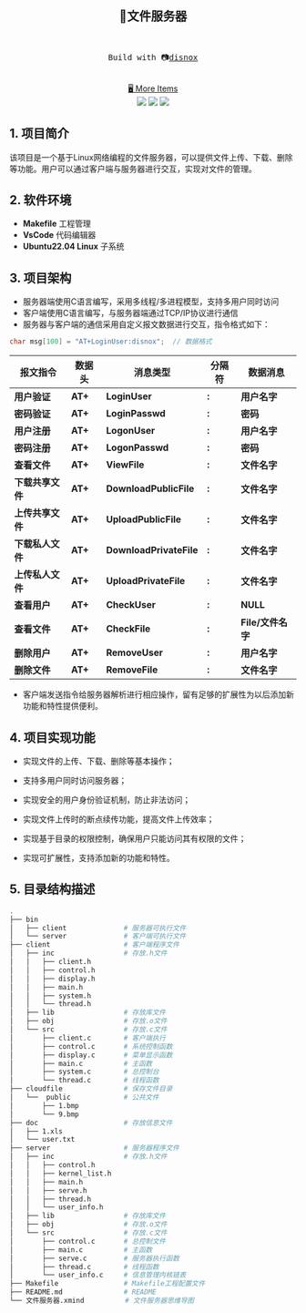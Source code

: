 <h2 align="center">
📂文件服务器
</h2><br>
<pre align="center">
 Build with 📷<a href="https://disnox.top">disnox</a> 
</pre>



<p align="center">
<br>
<a href="https://www.disnox.top/project">🖥 More Items</a>
<br>
<a href=" " rel="nofollow"><img src="https://img.shields.io/badge/-%F0%9F%92%BBLinux-blue"></a>
<a href=" " rel="nofollow"><img src="https://img.shields.io/badge/-%F0%9F%91%A8%E2%80%8D%F0%9F%92%BBC%2FC%2B%2B-blue"></a>
<a href=" " rel="nofollow"><img src="https://img.shields.io/badge/-%F0%9F%93%9Aproject-blue"></a>
</p>


## 1. 项目简介

该项目是一个基于Linux网络编程的文件服务器，可以提供文件上传、下载、删除等功能。用户可以通过客户端与服务器进行交互，实现对文件的管理。

## 2. 软件环境

+ **Makefile** 工程管理
+ **VsCode** 代码编辑器
+ **Ubuntu22.04 Linux** 子系统

## 3. 项目架构

+ 服务器端使用C语言编写，采用多线程/多进程模型，支持多用户同时访问
+ 客户端使用C语言编写，与服务器端通过TCP/IP协议进行通信
+ 服务器与客户端的通信采用自定义报文数据进行交互，指令格式如下：

```C
char msg[100] = "AT+LoginUser:disnox";	// 数据格式
```

| 报文指令         | 数据头  | 消息类型                | 分隔符 | 数据消息          |
| ---------------- | ------- | ----------------------- | ------ | ----------------- |
| **用户验证**     | **AT+** | **LoginUser**           | **:**  | **用户名字**      |
| **密码验证**     | **AT+** | **LoginPasswd**         | **:**  | **密码**          |
| **用户注册**     | **AT+** | **LogonUser**           | **:**  | **用户名字**      |
| **密码注册**     | **AT+** | **LogonPasswd**         | **:**  | **密码**          |
| **查看文件**     | **AT+** | **ViewFile**            | **:**  | **文件名字**      |
| **下载共享文件** | **AT+** | **DownloadPublicFile**  | **:**  | **文件名字**      |
| **上传共享文件** | **AT+** | **UploadPublicFile**    | **:**  | **文件名字**      |
| **下载私人文件** | **AT+** | **DownloadPrivateFile** | **:**  | **文件名字**      |
| **上传私人文件** | **AT+** | **UploadPrivateFile**   | **:**  | **文件名字**      |
| **查看用户**     | **AT+** | **CheckUser**           | **:**  | **NULL**          |
| **查看文件**     | **AT+** | **CheckFile**           | **:**  | **File/文件名字** |
| **删除用户**     | **AT+** | **RemoveUser**          | **:**  | **用户名字**      |
| **删除文件**     | **AT+** | **RemoveFile**          | **:**  | **文件名字**      |

+ 客户端发送指令给服务器解析进行相应操作，留有足够的扩展性为以后添加新功能和特性提供便利。

## 4. 项目实现功能

+ 实现文件的上传、下载、删除等基本操作；

+ 支持多用户同时访问服务器；

+ 实现安全的用户身份验证机制，防止非法访问；

+ 实现文件上传时的断点续传功能，提高文件上传效率；

+ 实现基于目录的权限控制，确保用户只能访问其有权限的文件；

+ 实现可扩展性，支持添加新的功能和特性。

## 5. 目录结构描述

```bash
.
├── bin
│   ├── client				# 服务器可执行文件
│   └── server				# 客户端可执行文件
├── client					# 客户端程序文件
│   ├── inc					# 存放.h文件
│   │   ├── client.h
│   │   ├── control.h
│   │   ├── display.h
│   │   ├── main.h
│   │   ├── system.h
│   │   └── thread.h
│   ├── lib					# 存放库文件
│   ├── obj					# 存放.o文件
│   └── src					# 存放.c文件
│       ├── client.c		# 客户端执行
│       ├── control.c		# 系统控制函数
│       ├── display.c		# 菜单显示函数
│       ├── main.c			# 主函数
│       ├── system.c		# 总控制台
│       └── thread.c		# 线程函数
├── cloudfile				# 保存文件目录
│   └──  public				# 公共文件
│       ├── 1.bmp
│       └── 9.bmp
├── doc						# 存放信息文件
│   ├── 1.xls				
│   └── user.txt
├── server					# 服务器程序文件
│   ├── inc					# 存放.h文件
│   │   ├── control.h
│   │   ├── kernel_list.h
│   │   ├── main.h
│   │   ├── serve.h
│   │   ├── thread.h
│   │   └── user_info.h
│   ├── lib					# 存放库文件
│   ├── obj					# 存放.o文件
│   └── src					# 存放.c文件
│       ├── control.c		# 总控制文件
│       ├── main.c			# 主函数
│       ├── serve.c			# 服务器执行函数
│       ├── thread.c		# 线程函数
│       └── user_info.c		# 信息管理内核链表
├── Makefile				# Makefile工程配置文件
├── README.md				# README
└── 文件服务器.xmind			 # 文件服务器思维导图
```
